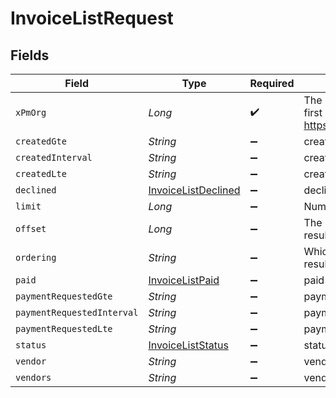 # InvoiceListRequest


## Fields

| Field                                                                                                                    | Type                                                                                                                     | Required                                                                                                                 | Description                                                                                                              |
| ------------------------------------------------------------------------------------------------------------------------ | ------------------------------------------------------------------------------------------------------------------------ | ------------------------------------------------------------------------------------------------------------------------ | ------------------------------------------------------------------------------------------------------------------------ |
| `xPmOrg`                                                                                                                 | *Long*                                                                                                                   | :heavy_check_mark:                                                                                                       | The management ID (MID), found in the first number of your URL when logged in:  https://app.propertymeld.com/{MID}/m/123 |
| `createdGte`                                                                                                             | *String*                                                                                                                 | :heavy_minus_sign:                                                                                                       | created__gte                                                                                                             |
| `createdInterval`                                                                                                        | *String*                                                                                                                 | :heavy_minus_sign:                                                                                                       | created__interval                                                                                                        |
| `createdLte`                                                                                                             | *String*                                                                                                                 | :heavy_minus_sign:                                                                                                       | created__lte                                                                                                             |
| `declined`                                                                                                               | [InvoiceListDeclined](../../models/operations/InvoiceListDeclined.md)                                                    | :heavy_minus_sign:                                                                                                       | declined                                                                                                                 |
| `limit`                                                                                                                  | *Long*                                                                                                                   | :heavy_minus_sign:                                                                                                       | Number of results to return per page.                                                                                    |
| `offset`                                                                                                                 | *Long*                                                                                                                   | :heavy_minus_sign:                                                                                                       | The initial index from which to return the results.                                                                      |
| `ordering`                                                                                                               | *String*                                                                                                                 | :heavy_minus_sign:                                                                                                       | Which field to use when ordering the results.                                                                            |
| `paid`                                                                                                                   | [InvoiceListPaid](../../models/operations/InvoiceListPaid.md)                                                            | :heavy_minus_sign:                                                                                                       | paid                                                                                                                     |
| `paymentRequestedGte`                                                                                                    | *String*                                                                                                                 | :heavy_minus_sign:                                                                                                       | payment_requested__gte                                                                                                   |
| `paymentRequestedInterval`                                                                                               | *String*                                                                                                                 | :heavy_minus_sign:                                                                                                       | payment_requested__interval                                                                                              |
| `paymentRequestedLte`                                                                                                    | *String*                                                                                                                 | :heavy_minus_sign:                                                                                                       | payment_requested__lte                                                                                                   |
| `status`                                                                                                                 | [InvoiceListStatus](../../models/operations/InvoiceListStatus.md)                                                        | :heavy_minus_sign:                                                                                                       | status                                                                                                                   |
| `vendor`                                                                                                                 | *String*                                                                                                                 | :heavy_minus_sign:                                                                                                       | vendor                                                                                                                   |
| `vendors`                                                                                                                | *String*                                                                                                                 | :heavy_minus_sign:                                                                                                       | vendors                                                                                                                  |